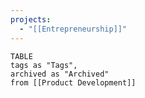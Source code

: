 ```yaml
---
projects:
  - "[[Entrepreneurship]]"
---
```

```dataview
TABLE 
tags as "Tags",
archived as "Archived"
from [[Product Development]]

```